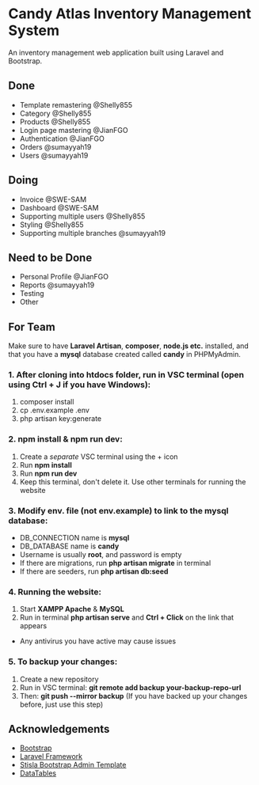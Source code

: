 # Candy Atlas Inventory Management System

An inventory management web application built using Laravel and Bootstrap.

## Done
- Template remastering @Shelly855
- Category @Shelly855
- Products @Shelly855
- Login page mastering @JianFGO
- Authentication @JianFGO
- Orders @sumayyah19
- Users @sumayyah19

## Doing
- Invoice @SWE-SAM
- Dashboard @SWE-SAM
- Supporting multiple users @Shelly855
- Styling @Shelly855
- Supporting multiple branches @sumayyah19


## Need to be Done
- Personal Profile @JianFGO
- Reports @sumayyah19
- Testing
- Other


## For Team
Make sure to have **Laravel Artisan**, **composer**, **node.js etc.** installed, and that you have a **mysql** database created called **candy** in PHPMyAdmin.

### 1. After cloning into htdocs folder, run in VSC terminal (open using Ctrl + J if you have Windows):
1. composer install
2. cp .env.example .env
3. php artisan key:generate

### 2. npm install & npm run dev:
1. Create a *separate* VSC terminal using the + icon
2. Run **npm install**
3. Run **npm run dev**
4. Keep this terminal, don't delete it. Use other terminals for running the website

### 3. Modify env. file (not env.example) to link to the mysql database:
- DB_CONNECTION name is **mysql**
- DB_DATABASE name is **candy**
- Username is usually **root**, and password is empty
- If there are migrations, run **php artisan migrate** in terminal
- If there are seeders, run **php artisan db:seed**

### 4. Running the website:
1. Start **XAMPP Apache** & **MySQL**
2. Run in terminal **php artisan serve** and **Ctrl + Click** on the link that appears
- Any antivirus you have active may cause issues

### 5. To backup your changes:
1. Create a new repository
2. Run in VSC terminal: **git remote add backup your-backup-repo-url**
3. Then: **git push --mirror backup** (If you have backed up your changes before, just use this step)

## Acknowledgements
- [Bootstrap](https://getbootstrap.com)
- [Laravel Framework](https://laravel.com)
- [Stisla Bootstrap Admin Template](https://github.com/stisla/stisla)
- [DataTables](https://datatables.net)
